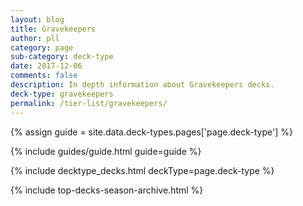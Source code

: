 ```yaml
---
layout: blog
title: Gravekeepers
author: pll
category: page
sub-category: deck-type
date: 2017-12-06
comments: false
description: In depth information about Gravekeepers decks.
deck-type: gravekeepers
permalink: /tier-list/gravekeepers/ 
---
```


{% assign guide = site.data.deck-types.pages['page.deck-type'] %}

{% include guides/guide.html guide=guide %}

{% include decktype_decks.html deckType=page.deck-type %}

{% include top-decks-season-archive.html %}
